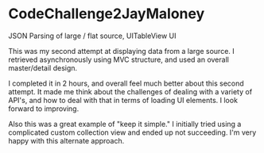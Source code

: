 # CodeChallenge2JayMaloney
JSON Parsing of large / flat source, UITableView UI

This was my second attempt at displaying data from a large source.  I retrieved asynchronously using MVC structure, and used an overall  master/detail design.

I completed it in 2 hours, and overall feel much better about this second attempt.  It made me think about the challenges of dealing with a variety of API's, and
how to deal with that in terms of loading UI elements.  I look forward to improving.

Also this was a great example of "keep it simple."  I initially tried using a complicated custom collection view and ended up not succeeding.
I'm very happy with this alternate approach.

